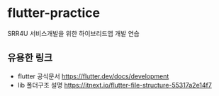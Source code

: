 # flutter-practice
SRR4U 서비스개발을 위한 하이브리드앱 개발 연습

## 유용한 링크
- flutter 공식문서 https://flutter.dev/docs/development
- lib 폴더구조 설명 https://itnext.io/flutter-file-structure-55317a2e14f7  


